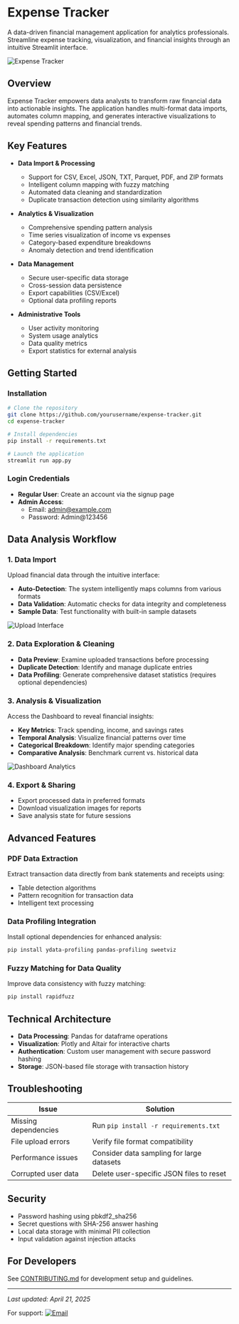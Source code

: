 # Expense Tracker

A data-driven financial management application for analytics professionals. Streamline expense tracking, visualization, and financial insights through an intuitive Streamlit interface.

![Expense Tracker](asset/landing%20page.png)

## Overview

Expense Tracker empowers data analysts to transform raw financial data into actionable insights. The application handles multi-format data imports, automates column mapping, and generates interactive visualizations to reveal spending patterns and financial trends.

## Key Features

- **Data Import & Processing**
  - Support for CSV, Excel, JSON, TXT, Parquet, PDF, and ZIP formats
  - Intelligent column mapping with fuzzy matching
  - Automated data cleaning and standardization
  - Duplicate transaction detection using similarity algorithms

- **Analytics & Visualization**
  - Comprehensive spending pattern analysis
  - Time series visualization of income vs expenses
  - Category-based expenditure breakdowns
  - Anomaly detection and trend identification

- **Data Management**
  - Secure user-specific data storage
  - Cross-session data persistence
  - Export capabilities (CSV/Excel)
  - Optional data profiling reports

- **Administrative Tools**
  - User activity monitoring
  - System usage analytics
  - Data quality metrics
  - Export statistics for external analysis

## Getting Started

### Installation

```bash
# Clone the repository
git clone https://github.com/yourusername/expense-tracker.git
cd expense-tracker

# Install dependencies
pip install -r requirements.txt

# Launch the application
streamlit run app.py
```

### Login Credentials

- **Regular User**: Create an account via the signup page
- **Admin Access**: 
  - Email: admin@example.com
  - Password: Admin@123456

## Data Analysis Workflow

### 1. Data Import

Upload financial data through the intuitive interface:

- **Auto-Detection**: The system intelligently maps columns from various formats
- **Data Validation**: Automatic checks for data integrity and completeness
- **Sample Data**: Test functionality with built-in sample datasets

![Upload Interface](asset/upload%20page%20%231.png)

### 2. Data Exploration & Cleaning

- **Data Preview**: Examine uploaded transactions before processing
- **Duplicate Detection**: Identify and manage duplicate entries
- **Data Profiling**: Generate comprehensive dataset statistics (requires optional dependencies)

### 3. Analysis & Visualization

Access the Dashboard to reveal financial insights:

- **Key Metrics**: Track spending, income, and savings rates
- **Temporal Analysis**: Visualize financial patterns over time
- **Categorical Breakdown**: Identify major spending categories
- **Comparative Analysis**: Benchmark current vs. historical data

![Dashboard Analytics](asset/dashboard%20page%20%232.png)

### 4. Export & Sharing

- Export processed data in preferred formats
- Download visualization images for reports
- Save analysis state for future sessions

## Advanced Features

### PDF Data Extraction

Extract transaction data directly from bank statements and receipts using:
- Table detection algorithms
- Pattern recognition for transaction data
- Intelligent text processing

### Data Profiling Integration

Install optional dependencies for enhanced analysis:
```bash
pip install ydata-profiling pandas-profiling sweetviz
```

### Fuzzy Matching for Data Quality

Improve data consistency with fuzzy matching:
```bash
pip install rapidfuzz
```

## Technical Architecture

- **Data Processing**: Pandas for dataframe operations
- **Visualization**: Plotly and Altair for interactive charts
- **Authentication**: Custom user management with secure password hashing
- **Storage**: JSON-based file storage with transaction history

## Troubleshooting

| Issue | Solution |
|-------|----------|
| Missing dependencies | Run `pip install -r requirements.txt` |
| File upload errors | Verify file format compatibility |
| Performance issues | Consider data sampling for large datasets |
| Corrupted user data | Delete user-specific JSON files to reset |

## Security

- Password hashing using pbkdf2_sha256
- Secret questions with SHA-256 answer hashing
- Local data storage with minimal PII collection
- Input validation against injection attacks

## For Developers

See [CONTRIBUTING.md](CONTRIBUTING.md) for development setup and guidelines.

---

*Last updated: April 21, 2025*

For support: [![Email](https://img.shields.io/badge/Email-Support-blue?style=flat-square&logo=gmail)](mailto:PrinceUwagboe44@outlook.com)
